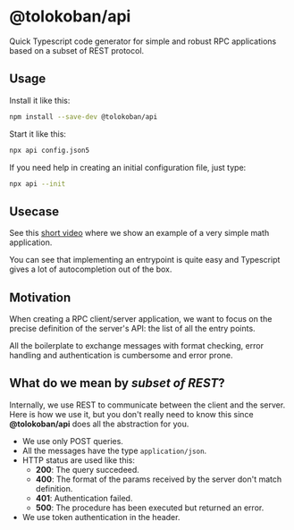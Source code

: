 # @tolokoban/api

Quick Typescript code generator for simple and robust RPC applications based
on a subset of REST protocol.

## Usage

Install it like this:

```bash
npm install --save-dev @tolokoban/api
```

Start it like this:

```bash
npx api config.json5
```

If you need help in creating an initial configuration file, just type:

```bash
npx api --init
```

## Usecase

See this [short video](./doc/api.mp4) where we show an example of
a very simple math application.

You can see that implementing an entrypoint is quite easy and Typescript
gives a lot of autocompletion out of the box.

## Motivation

When creating a RPC client/server application, we want to focus on the precise
definition of the server's API: the list of all the entry points.

All the boilerplate to exchange messages with format checking,
error handling and authentication is cumbersome and error prone.

## What do we mean by _subset of REST_?

Internally, we use REST to communicate between the client and the server.
Here is how we use it, but you don't really need to know this since __@tolokoban/api__
does all the abstraction for you.

* We use only POST queries.
* All the messages have the type `application/json`.
* HTTP status are used like this:
  * __200__: The query succedeed.
  * __400__: The format of the params received by the server don't match definition.
  * __401__: Authentication failed.
  * __500__: The procedure has been executed but returned an error.
* We use token authentication in the header.
